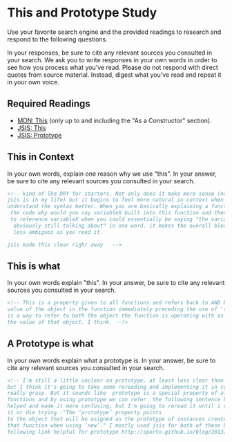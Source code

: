 # This and Prototype Study

Use your favorite search engine and the provided readings to research and
respond to the following questions.

In your responses, be sure to cite any relevant sources you consulted in your
search. We ask you to write responses in your own words in order to see how you
process what you've read. Please do not respond with direct quotes from source
material. Instead, digest what you've read and repeat it in your own voice.

## Required Readings

-   [MDN: This](https://developer.mozilla.org/en-US/docs/Web/JavaScript/Reference/Operators/this)
(only up to and including the "As a Constructor" section).
-   [JSIS: This](http://javascriptissexy.com/understand-javascripts-this-with-clarity-and-master-it/)
-   [JSIS: Prototype](http://javascriptissexy.com/javascript-prototype-in-plain-detailed-language/)

## This in Context

In your own words, explain one reason why we use "this". In your answer, be
sure to cite any relevant sources you consulted in your search.

```md
<!-- kind of lke DRY for starters. Not only does it make more sense (now that
jsis is in my life) but it begins to feel more natural in context when you
understand the syntax better. When you are basically explaining a function into
 the code why would you say variableX built into this function and then continue
 to reference variableX when you could essentially be saying "the variable we're
  obviously still talking about" in one word. it makes the overall block of code
  less ambiguos as you read it.

jsis made this clear right away   -->
```

## This is what

In your own words explain "this".  In your answer, be
sure to cite any relevant sources you consulted in your search.

```md
<!-- This is a property given to all functions and refers back to AND holds the
value of the object in the function immediately preceding the use of 'this'. it
is a way to refer to both the object the function is operating with as well as
the value of that object. I think. --!>
```

## A Prototype is what

In your own words explain what a prototype is.  In your answer, be
sure to cite any relevant sources you consulted in your search.

```md
<!-- I'm still a little unclear on prototype, at least less clear than on this
but I think it's going to take some rereading and implementing it in code to
really grasp. But it sounds like  prototype is a special property of all
functions and by using prototype we can refer  the following sentence has both
helped and made it more confusing, but I'm going to reread it until i comprehend
it or die trying :"The ‘prototype’ property points
to the object that will be asigned as the prototype of instances created with
that function when using ’new’." I mostly used jsis for both of these but also
following link helpful for prototype http://sporto.github.io/blog/2013/02/22/a-plain-english-guide-to-javascript-prototypes/ -->
```
